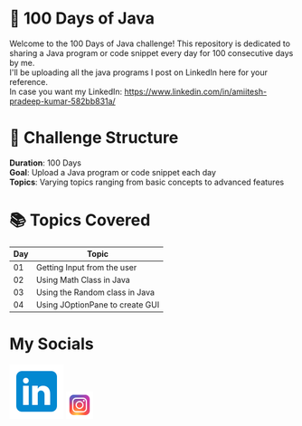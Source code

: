 # 💯 100 Days of Java
Welcome to the 100 Days of Java challenge! This repository is dedicated to sharing a Java program or code snippet every day for 100 consecutive days by me.\
I'll be uploading all the java programs I post on LinkedIn here for your reference.\
In case you want my LinkedIn: https://www.linkedin.com/in/amiitesh-pradeep-kumar-582bb831a/

# 📅 Challenge Structure
**Duration**: 100 Days\
**Goal**: Upload a Java program or code snippet each day\
**Topics**: Varying topics ranging from basic concepts to advanced features

# 📚 Topics Covered
| Day | Topic                        |
|-----|------------------------------|
| 01  | Getting Input from the user  |
| 02  | Using Math Class in Java     |
| 03  | Using the Random class in Java|
| 04  | Using JOptionPane to create GUI|

# My Socials
[![LinkedIn](linkedin.svg)](https://www.linkedin.com/in/amiitesh-pradeep-kumar-582bb831a/)
[![Instagram](instagram.png)](https://www.instagram.com/tspamiitesh/)

